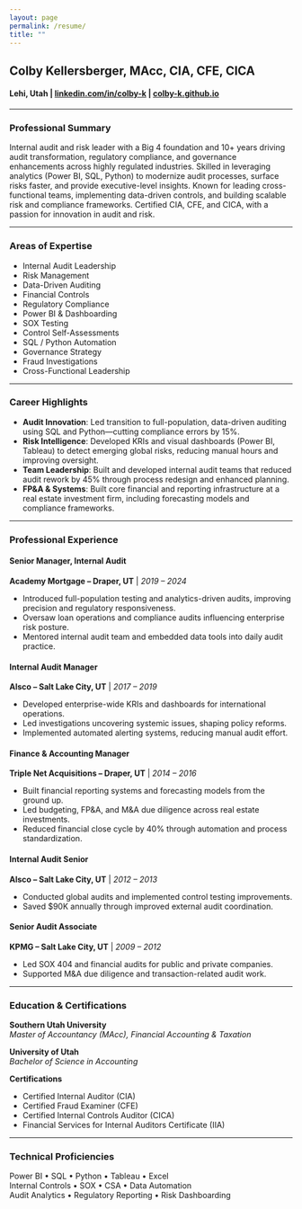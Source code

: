 ```yaml
---
layout: page
permalink: /resume/
title: ""
---
```

## Colby Kellersberger, MAcc, CIA, CFE, CICA

#### Lehi, Utah | [linkedin.com/in/colby-k](https://www.linkedin.com/in/colby-k) | [colby-k.github.io](https://colby-k.github.io)

---

### Professional Summary

Internal audit and risk leader with a Big 4 foundation and 10+ years driving audit transformation, regulatory compliance, and governance enhancements across highly regulated industries. Skilled in leveraging analytics (Power BI, SQL, Python) to modernize audit processes, surface risks faster, and provide executive-level insights. Known for leading cross-functional teams, implementing data-driven controls, and building scalable risk and compliance frameworks. Certified CIA, CFE, and CICA, with a passion for innovation in audit and risk.

---

### Areas of Expertise

- Internal Audit Leadership  
- Risk Management  
- Data-Driven Auditing  
- Financial Controls  
- Regulatory Compliance  
- Power BI & Dashboarding  
- SOX Testing
- Control Self-Assessments  
- SQL / Python Automation  
- Governance Strategy  
- Fraud Investigations  
- Cross-Functional Leadership  

---

### Career Highlights

- **Audit Innovation**: Led transition to full-population, data-driven auditing using SQL and Python—cutting compliance errors by 15%.  
- **Risk Intelligence**: Developed KRIs and visual dashboards (Power BI, Tableau) to detect emerging global risks, reducing manual hours and improving oversight.  
- **Team Leadership**: Built and developed internal audit teams that reduced audit rework by 45% through process redesign and enhanced planning.  
- **FP&A & Systems**: Built core financial and reporting infrastructure at a real estate investment firm, including forecasting models and compliance frameworks.

---

### Professional Experience

#### **Senior Manager, Internal Audit**  
**Academy Mortgage – Draper, UT** | *2019 – 2024*  
- Introduced full-population testing and analytics-driven audits, improving precision and regulatory responsiveness.  
- Oversaw loan operations and compliance audits influencing enterprise risk posture.  
- Mentored internal audit team and embedded data tools into daily audit practice.

#### **Internal Audit Manager**  
**Alsco – Salt Lake City, UT** | *2017 – 2019*  
- Developed enterprise-wide KRIs and dashboards for international operations.  
- Led investigations uncovering systemic issues, shaping policy reforms.  
- Implemented automated alerting systems, reducing manual audit effort.

#### **Finance & Accounting Manager**  
**Triple Net Acquisitions – Draper, UT** | *2014 – 2016*  
- Built financial reporting systems and forecasting models from the ground up.  
- Led budgeting, FP&A, and M&A due diligence across real estate investments.  
- Reduced financial close cycle by 40% through automation and process standardization.

#### **Internal Audit Senior**  
**Alsco – Salt Lake City, UT** | *2012 – 2013*  
- Conducted global audits and implemented control testing improvements.  
- Saved $90K annually through improved external audit coordination.

#### **Senior Audit Associate**  
**KPMG – Salt Lake City, UT** | *2009 – 2012*  
- Led SOX 404 and financial audits for public and private companies.  
- Supported M&A due diligence and transaction-related audit work.

---

### Education & Certifications

**Southern Utah University**  
*Master of Accountancy (MAcc), Financial Accounting & Taxation*

**University of Utah**  
*Bachelor of Science in Accounting*

**Certifications**  
- Certified Internal Auditor (CIA)  
- Certified Fraud Examiner (CFE)  
- Certified Internal Controls Auditor (CICA)  
- Financial Services for Internal Auditors Certificate (IIA)

---

### Technical Proficiencies

Power BI • SQL • Python • Tableau • Excel  
Internal Controls • SOX • CSA • Data Automation  
Audit Analytics • Regulatory Reporting • Risk Dashboarding

